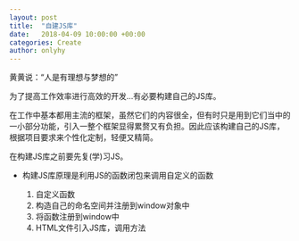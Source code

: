 ```yaml
---
layout: post
title:  "自建JS库"
date:   2018-04-09 10:00:00 +00:00
categories: Create
author: onlyhy
---
```


黄黄说：“人是有理想与梦想的”

为了提高工作效率进行高效的开发...有必要构建自己的JS库。

在工作中基本都用主流的框架，虽然它们的内容很全，但有时只是用到它们当中的一小部分功能，引入一整个框架显得累赘又有负担。因此应该构建自己的JS库，根据项目要求来个性化定制，轻便又精简。

在构建JS库之前要先复(学)习JS。

* 构建JS库原理是利用JS的函数闭包来调用自定义的函数

    1. 自定义函数
    2. 构造自己的命名空间并注册到window对象中
    3. 将函数注册到window中
    4. HTML文件引入JS库，调用方法







